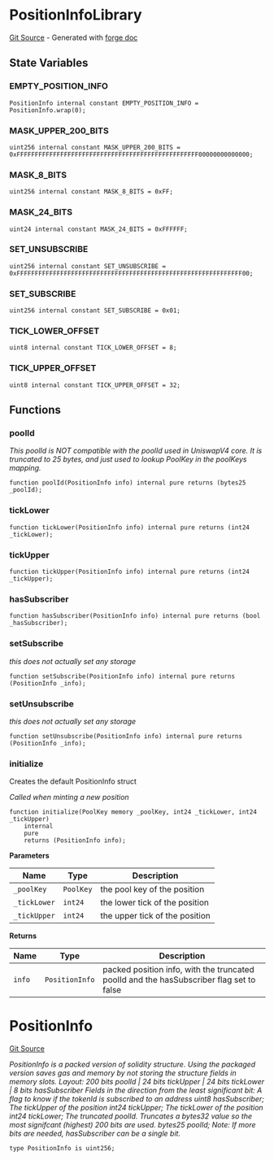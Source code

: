 # PositionInfoLibrary
[Git Source](https://github.com/uniswap/v4-periphery/blob/cf451c4f55f36ea64c2007d331e3a3574225fc8b/src/libraries/PositionInfoLibrary.sol) - Generated with [forge doc](https://book.getfoundry.sh/reference/forge/forge-doc)


## State Variables
### EMPTY_POSITION_INFO

```solidity
PositionInfo internal constant EMPTY_POSITION_INFO = PositionInfo.wrap(0);
```


### MASK_UPPER_200_BITS

```solidity
uint256 internal constant MASK_UPPER_200_BITS = 0xFFFFFFFFFFFFFFFFFFFFFFFFFFFFFFFFFFFFFFFFFFFFFFFFFF00000000000000;
```


### MASK_8_BITS

```solidity
uint256 internal constant MASK_8_BITS = 0xFF;
```


### MASK_24_BITS

```solidity
uint24 internal constant MASK_24_BITS = 0xFFFFFF;
```


### SET_UNSUBSCRIBE

```solidity
uint256 internal constant SET_UNSUBSCRIBE = 0xFFFFFFFFFFFFFFFFFFFFFFFFFFFFFFFFFFFFFFFFFFFFFFFFFFFFFFFFFFFFFF00;
```


### SET_SUBSCRIBE

```solidity
uint256 internal constant SET_SUBSCRIBE = 0x01;
```


### TICK_LOWER_OFFSET

```solidity
uint8 internal constant TICK_LOWER_OFFSET = 8;
```


### TICK_UPPER_OFFSET

```solidity
uint8 internal constant TICK_UPPER_OFFSET = 32;
```


## Functions
### poolId

*This poolId is NOT compatible with the poolId used in UniswapV4 core. It is truncated to 25 bytes, and just used to lookup PoolKey in the poolKeys mapping.*


```solidity
function poolId(PositionInfo info) internal pure returns (bytes25 _poolId);
```

### tickLower


```solidity
function tickLower(PositionInfo info) internal pure returns (int24 _tickLower);
```

### tickUpper


```solidity
function tickUpper(PositionInfo info) internal pure returns (int24 _tickUpper);
```

### hasSubscriber


```solidity
function hasSubscriber(PositionInfo info) internal pure returns (bool _hasSubscriber);
```

### setSubscribe

*this does not actually set any storage*


```solidity
function setSubscribe(PositionInfo info) internal pure returns (PositionInfo _info);
```

### setUnsubscribe

*this does not actually set any storage*


```solidity
function setUnsubscribe(PositionInfo info) internal pure returns (PositionInfo _info);
```

### initialize

Creates the default PositionInfo struct

*Called when minting a new position*


```solidity
function initialize(PoolKey memory _poolKey, int24 _tickLower, int24 _tickUpper)
    internal
    pure
    returns (PositionInfo info);
```
**Parameters**

|Name|Type|Description|
|----|----|-----------|
|`_poolKey`|`PoolKey`|the pool key of the position|
|`_tickLower`|`int24`|the lower tick of the position|
|`_tickUpper`|`int24`|the upper tick of the position|

**Returns**

|Name|Type|Description|
|----|----|-----------|
|`info`|`PositionInfo`|packed position info, with the truncated poolId and the hasSubscriber flag set to false|


# PositionInfo
[Git Source](https://github.com/uniswap/v4-periphery/blob/cf451c4f55f36ea64c2007d331e3a3574225fc8b/src/libraries/PositionInfoLibrary.sol)

*PositionInfo is a packed version of solidity structure.
Using the packaged version saves gas and memory by not storing the structure fields in memory slots.
Layout:
200 bits poolId | 24 bits tickUpper | 24 bits tickLower | 8 bits hasSubscriber
Fields in the direction from the least significant bit:
A flag to know if the tokenId is subscribed to an address
uint8 hasSubscriber;
The tickUpper of the position
int24 tickUpper;
The tickLower of the position
int24 tickLower;
The truncated poolId. Truncates a bytes32 value so the most signifcant (highest) 200 bits are used.
bytes25 poolId;
Note: If more bits are needed, hasSubscriber can be a single bit.*


```solidity
type PositionInfo is uint256;
```

